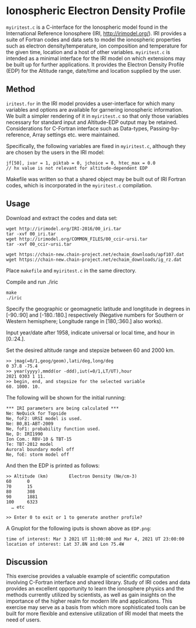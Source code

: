 # Ionospheric Electron Density Profile

`myiritest.c` is a C-interface for the Ionospheric model found in the International Reference Ionosphere (IRI, http://irimodel.org/). 
IRI provides a suite of Fortran codes and data sets to model the ionospheric properties such as electron density/temperature, ion composition and temperature for the given time, location and a host of other variables. 
`myiritest.c` is intended as a minimal interface for the IRI model on which extensions may be built up for further applications. 
It provides the Electron Density Profile (EDP) for the Altitude range, date/time and location supplied by the user.

## Method

`iritest.for` in the IRI model provides a user-interface for which many variables and options are available for garnering ionospheric information. 
We built a simpler rendering of it in `myiritest.c` so that only those variables necessary for standard input and Altitude-EDP output may be retained. 
Considerations for C-Fortran interface such as Data-types, Passing-by-reference, Array settings etc. were maintained.

Specifically, the following variables are fixed in `myiritest.c`, although they are chosen by the users in the IRI model:

```
jf[50], ivar = 1, piktab = 0, jchoice = 0, htec_max = 0.0
// hx value is not relevant for altitude-dependent EDP
```

Makefile was written so that a shared object may be built out of IRI Fortran codes, which is incorporated in the `myiritest.c` compilation.

## Usage

Download and extract the codes and data set:

```
wget http://irimodel.org/IRI-2016/00_iri.tar 
tar -xvf 00_iri.tar
wget http://irimodel.org/COMMON_FILES/00_ccir-ursi.tar
tar -xvf 00_ccir-ursi.tar

wget https://chain-new.chain-project.net/echaim_downloads/apf107.dat
wget https://chain-new.chain-project.net/echaim_downloads/ig_rz.dat
```

Place `makefile` and `myiritest.c` in the same directory.

Compile and run ./iric

```
make
./iric
```

Specify the geographic or geomagnetic latitude and longtitude in degrees in [-90.:90] and [-180.:180.] respectively
(Negative numbers for Southern or Western hemisphere; Longitude range in [180,:360.] also works).

Input year/date after 1958, indicate universal or local time, and hour in [0.:24.].

Set the desired altitude range and stepsize between 60 and 2000 km.

```
>> jmag(=0/1,geog/geom),lati/deg,long/deg
0 37.8 -75.4
>> year(yyyy),mmdd(or -ddd),iut(=0/1,LT/UT),hour
2021 0303 1 11.
>> begin, end, and stepsize for the selected variable
60. 1000. 10.
```

The following will be shown for the initial running:

```
*** IRI parameters are being calculated ***
Ne: NeQuick for Topside
Ne, foF2: URSI model is used.
Ne: B0,B1-ABT-2009
Ne, foF1: probability function used.
Ne, D: IRI1990
Ion Com.: RBV-10 & TBT-15
Te: TBT-2012 model
Auroral boundary model off
Ne, foE: storm model off
```

And then the EDP is printed as follows:

```
>> Altitude (km)        Electron Density (Ne/cm-3)
60      0
70      15
80      308
90      1881
100     6323
  … etc

>> Enter 0 to exit or 1 to generate another profile?
```

A Gnuplot for the following iputs is shown above as `EDP.png`:
```
time of interest: Mar 3 2021 UT 11:00:00 and Mar 4, 2021 UT 23:00:00 
location of interest: Lat 37.8N and Lon 75.4W 
```

## Discussion

This exercise provides a valuable example of scientific computation involving C-Fortran interface and shared library. 
Study of IRI codes and data provides an excellent opportunity to learn the ionosphere physics and the methods currently utilized by scientists,
as well as gain insights on the importance of the higher realm for modern life and applications. 
This exercise may serve as a basis from which more sophisticated tools can be built for more flexible and extensive utilization of IRI model that meets the need of users.
